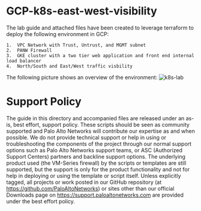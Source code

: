 # GCP-k8s-east-west-visibility

The lab guide and attached files have been created to leverage terraform to deploy the following environment in GCP:

```
1.  VPC Network with Trust, Untrust, and MGMT subnet
2.  PANW Firewall
3.  GKE cluster with a two tier web application and front end internal load balancer
4.  North/South and East/West traffic visbility
```
The following picture shows an overview of the environment:
![k8s-lab](https://user-images.githubusercontent.com/21991161/41857225-9e6d5ba2-785c-11e8-8e06-cbbeec826dec.jpg)


# Support Policy
The guide in this directory and accompanied files are released under an as-is, best effort, support policy. These scripts should be seen as community supported and Palo Alto Networks will contribute our expertise as and when possible. We do not provide technical support or help in using or troubleshooting the components of the project through our normal support options such as Palo Alto Networks support teams, or ASC (Authorized Support Centers) partners and backline support options. The underlying product used (the VM-Series firewall) by the scripts or templates are still supported, but the support is only for the product functionality and not for help in deploying or using the template or script itself.
Unless explicitly tagged, all projects or work posted in our GitHub repository (at https://github.com/PaloAltoNetworks) or sites other than our official Downloads page on https://support.paloaltonetworks.com are provided under the best effort policy.
